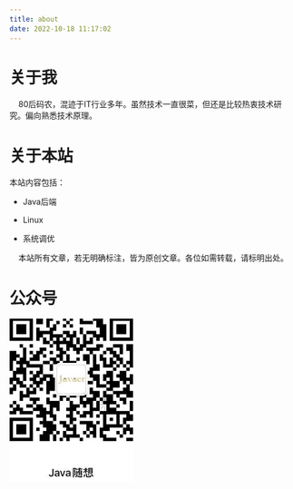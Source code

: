 ```yaml
---
title: about
date: 2022-10-18 11:17:02
---
```


# 关于我

    80后码农，混迹于IT行业多年。虽然技术一直很菜，但还是比较热衷技术研究。偏向熟悉技术原理。



# 关于本站

本站内容包括：

- Java后端

- Linux

- 系统调优

    本站所有文章，若无明确标注，皆为原创文章。各位如需转载，请标明出处。



# 公众号

![](/imgs/javaer.jpg)
